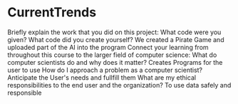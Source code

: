 # CurrentTrends
Briefly explain the work that you did on this project: What code were you given? What code did you create yourself?
  We created a Pirate Game and uploaded part of the AI into the program
Connect your learning from throughout this course to the larger field of computer science:
What do computer scientists do and why does it matter?
  Creates Programs for the user to use
How do I approach a problem as a computer scientist?
  Anticipate the User's needs and fullfill them
What are my ethical responsibilities to the end user and the organization?
  To use data safely and responsible
